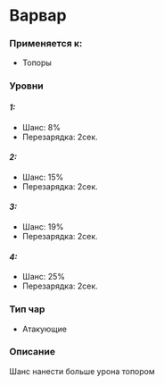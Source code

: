 # Варвар

### Применяется к:

* Топоры

### Уровни

#### _1:_&#x20;

* Шанс: 8%
* Перезарядка:  2сек.

#### _2:_

* Шанс: 15%
* Перезарядка:  2сек.&#x20;

#### _3:_&#x20;

* Шанс: 19%
* Перезарядка:  2сек.

#### _4:_

* Шанс: 25%
* Перезарядка:  2сек.&#x20;

### Тип чар

* Атакующие

### Описание&#x20;

Шанс нанести больше урона топором
